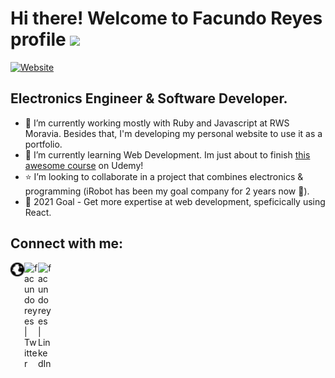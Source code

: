 # Hi there! Welcome to Facundo Reyes profile <img src="https://media.giphy.com/media/hvRJCLFzcasrR4ia7z/giphy.gif" width="25px">
[![Website](https://img.shields.io/badge/Personal_Site-pending-orange?style=flat-square)](https://facundoreyes.dev)
## Electronics Engineer & Software Developer. 
- 🔭 I’m currently working mostly with Ruby and Javascript at RWS Moravia. Besides that, I'm developing my personal website to use it as a portfolio.
- 🌱 I’m currently learning Web Development. Im just about to finish [this awesome course](https://www.udemy.com/course/the-complete-web-development-bootcamp/) on Udemy!
- ⭐ I’m looking to collaborate in a project that combines electronics & programming (iRobot has been my goal company for 2 years now 🤖).
- 🥅 2021 Goal - Get more expertise at web development, speficically using React.
<!-- - ⚡ Fun fact - ❔❔❔❔ -->

<!-- [![Facundo's github stats](https://github-readme-stats.vercel.app/api?username=facureyes&count_private=true&include_all_commits=true&theme=radical)](https://google.com) -->
## Connect with me:
<a href="https://facundoreyes.dev"><img align="left" alt="facureyes | Webite" width="22px" src="https://raw.githubusercontent.com/iconic/open-iconic/master/svg/globe.svg" /></a>
<a href="https://twitter.com/facareyes"><img align="left" alt="facundoreyes | Twitter" width="22px" src="https://cdn.jsdelivr.net/npm/simple-icons@v3/icons/twitter.svg" /></a>
<a href="https://www.linkedin.com/in/facundoreyes/"><img align="left" alt="facundoreyes | LinkedIn" width="22px" src="https://cdn.jsdelivr.net/npm/simple-icons@v3/icons/linkedin.svg" /></a>
<br />
